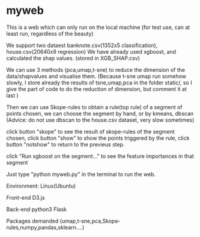# myweb

This is a web which can only run on the local machine
(for test use, can at least run, regardless of the beauty)

We support two dataest banknote.csv(1352x5 classification), house.csv(20640x9 regression) 
We have already used xgboost, and calculated the shap values. (stored in XGB_SHAP.csv)

We can use 3 methods (pca,umap,t-sne) to reduce the dimension of the data/shapvalues and visualise them.
(Because t-sne umap run somehow slowly, I store already the results of tsne,umap,pca in the folder static/, 
so I give the part of code to do the reduction of dimension, but comment it at last
)

Then we can use Skope-rules to obtain a rule(top rule) of a segment of points chosen,
we can choose the segment by hand, or by kmeans, dbscan (Advice: do not use dbscan to the house.csv dataset, very slow sometimes)

click button "skope" to see the result of skope-rules of the segment chosen,
click button "show" to show the points triggered by the rule,
click button "notshow" to return to the previeus step.

click "Run xgboost on the segment..." to see the feature importances in that segment

Just type "python myweb.py" in the terminal to run the web.


Environment:
Linux(Ubuntu)

Front-end	D3.js

Back-end	python3 Flask

Packages demanded (umap,t-sne,pca,Skope-rules,numpy,pandas,sklearn....) 




